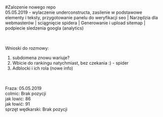 #Zalozenie nowego repo<br>
05.05.2019 - wylaczenie underconstructa, zasilenie w podstawowe elementy i teksty, przygotowanie panelu do weryfikacji seo | Narzędzia dla webmasterów | sciągnięcie spidera | Generowanie i  upload sitemap | podpiecie sledzenia googla (analytics)

<br><br>
Wnioski do rozmowy:<br>
1. subdomena znowu wariuje?
2. Wbicie do rankingu natychmiast, bez czekania :) - spider
3. Adblocki i ich rola (nowe info)

<br><br>
Fraza:
05.05.2019 
<br>
colmic:	Brak pozycji<br>
jak lowic:	86<br>
jak łowić:	91<br>
sprzęt wędkarski:	Brak pozycji<br>
